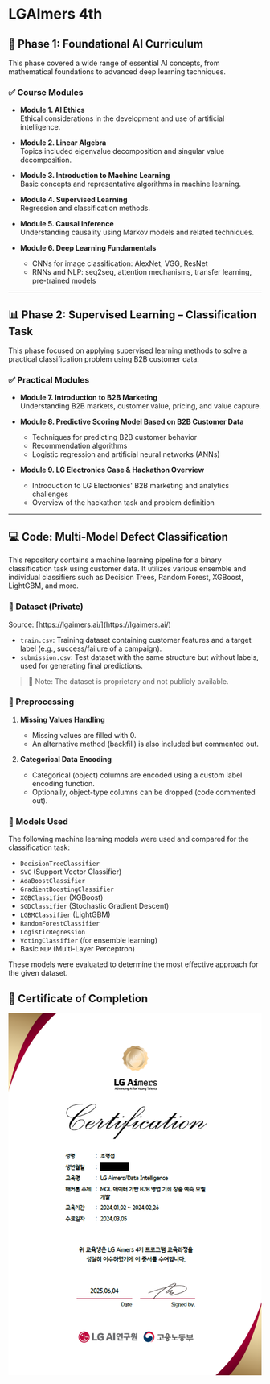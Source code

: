 # LGAImers 4th

## 📘 Phase 1: Foundational AI Curriculum

This phase covered a wide range of essential AI concepts, from mathematical foundations to advanced deep learning techniques.

### ✅ Course Modules

- **Module 1. AI Ethics**  
  Ethical considerations in the development and use of artificial intelligence.

- **Module 2. Linear Algebra**  
  Topics included eigenvalue decomposition and singular value decomposition.

- **Module 3. Introduction to Machine Learning**  
  Basic concepts and representative algorithms in machine learning.

- **Module 4. Supervised Learning**  
  Regression and classification methods.

- **Module 5. Causal Inference**  
  Understanding causality using Markov models and related techniques.

- **Module 6. Deep Learning Fundamentals**  
  - CNNs for image classification: AlexNet, VGG, ResNet  
  - RNNs and NLP: seq2seq, attention mechanisms, transfer learning, pre-trained models

---

## 📊 Phase 2: Supervised Learning – Classification Task

This phase focused on applying supervised learning methods to solve a practical classification problem using B2B customer data.

### ✅ Practical Modules

- **Module 7. Introduction to B2B Marketing**  
  Understanding B2B markets, customer value, pricing, and value capture.

- **Module 8. Predictive Scoring Model Based on B2B Customer Data**  
  - Techniques for predicting B2B customer behavior  
  - Recommendation algorithms  
  - Logistic regression and artificial neural networks (ANNs)

- **Module 9. LG Electronics Case & Hackathon Overview**  
  - Introduction to LG Electronics' B2B marketing and analytics challenges  
  - Overview of the hackathon task and problem definition

---

## 💻 Code: Multi-Model Defect Classification

This repository contains a machine learning pipeline for a binary classification task using customer data. It utilizes various ensemble and individual classifiers such as Decision Trees, Random Forest, XGBoost, LightGBM, and more.

### 📁 Dataset (Private)  
Source: [https://lgaimers.ai/](https://lgaimers.ai/)

- `train.csv`: Training dataset containing customer features and a target label (e.g., success/failure of a campaign).
- `submission.csv`: Test dataset with the same structure but without labels, used for generating final predictions.

> 📌 Note: The dataset is proprietary and not publicly available.

### 🧹 Preprocessing

1. **Missing Values Handling**
   - Missing values are filled with 0.
   - An alternative method (backfill) is also included but commented out.

2. **Categorical Data Encoding**
   - Categorical (object) columns are encoded using a custom label encoding function.
   - Optionally, object-type columns can be dropped (code commented out).

### 🧠 Models Used

The following machine learning models were used and compared for the classification task:

- `DecisionTreeClassifier`
- `SVC` (Support Vector Classifier)
- `AdaBoostClassifier`
- `GradientBoostingClassifier`
- `XGBClassifier` (XGBoost)
- `SGDClassifier` (Stochastic Gradient Descent)
- `LGBMClassifier` (LightGBM)
- `RandomForestClassifier`
- `LogisticRegression`
- `VotingClassifier` (for ensemble learning)
- Basic `MLP` (Multi-Layer Perceptron)

These models were evaluated to determine the most effective approach for the given dataset.

## 🏅 Certificate of Completion

![Certificate](images/certificate.png)

